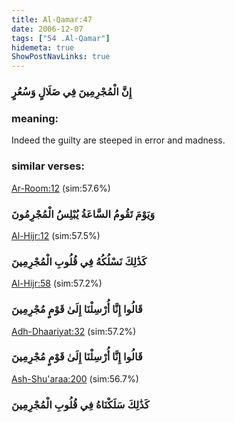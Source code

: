 ```yaml
---
title: Al-Qamar:47
date: 2006-12-07
tags: ["54 .Al-Qamar"]
hidemeta: true 
ShowPostNavLinks: true 
---
```

### إِنَّ الْمُجْرِمِينَ فِي ضَلَالٍ وَسُعُرٍ
### meaning: 
Indeed the guilty are steeped in error and madness.
### similar verses: 

[Ar-Room:12](/30/12) (sim:57.6%)

### وَيَوْمَ تَقُومُ السَّاعَةُ يُبْلِسُ الْمُجْرِمُونَ

[Al-Hijr:12](/15/12) (sim:57.5%)

### كَذَٰلِكَ نَسْلُكُهُ فِي قُلُوبِ الْمُجْرِمِينَ

[Al-Hijr:58](/15/58) (sim:57.2%)

### قَالُوا إِنَّا أُرْسِلْنَا إِلَىٰ قَوْمٍ مُجْرِمِينَ

[Adh-Dhaariyat:32](/51/32) (sim:57.2%)

### قَالُوا إِنَّا أُرْسِلْنَا إِلَىٰ قَوْمٍ مُجْرِمِينَ

[Ash-Shu'araa:200](/26/200) (sim:56.7%)

### كَذَٰلِكَ سَلَكْنَاهُ فِي قُلُوبِ الْمُجْرِمِينَ
